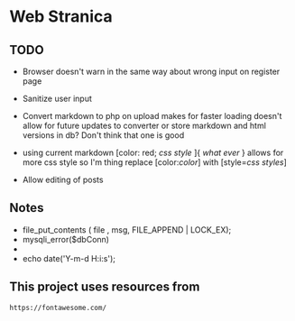 # Web Stranica

## TODO

* Browser doesn't warn in the same way about wrong input on register page
* Sanitize user input

* Convert markdown to php on upload
    makes for faster loading
    doesn't allow for future updates to converter
    or store markdown and html versions in db? Don't think that one is good

* using current markdown [color: red; *css style* ]{ *what ever* }
  allows for more css style so I'm thing replace [color:*color*] with [style=*css styles*]
* Allow editing of posts

## Notes

* file_put_contents ( file , msg, FILE_APPEND | LOCK_EX);
* mysqli_error($dbConn)
* 
* echo date('Y-m-d H:i:s');


## This project uses resources from
    https://fontawesome.com/
